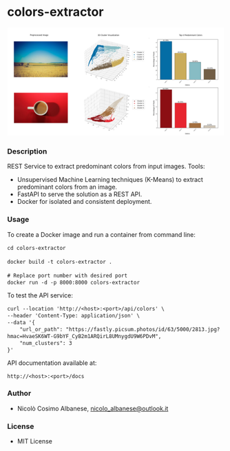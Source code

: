 # colors-extractor

![Colors Extractor](/img/front.png "Colors Extractor")

### Description

REST Service to extract predominant colors from input images. Tools:

- Unsupervised Machine Learning techniques (K-Means) to extract predominant colors from an image.
- FastAPI to serve the solution as a REST API.
- Docker for isolated and consistent deployment.

### Usage

To create a Docker image and run a container from command line:

```
cd colors-extractor

docker build -t colors-extractor .

# Replace port number with desired port
docker run -d -p 8000:8000 colors-extractor
```

To test the API service:

```
curl --location 'http://<host>:<port>/api/colors' \
--header 'Content-Type: application/json' \
--data '{
    "url_or_path": "https://fastly.picsum.photos/id/63/5000/2813.jpg?hmac=HvaeSK6WT-G9bYF_CyB2m1ARQirL8UMnygdU9W6PDvM",
    "num_clusters": 3
}'
```

API documentation available at:

```
http://<host>:<port>/docs
```

### Author

- Nicolò Cosimo Albanese, nicolo_albanese@outlook.it

### License

- MIT License
